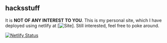 ## hacksstuff
It is **NOT OF ANY INTEREST TO YOU**. This is my personal site, which I have deployed using netlify at [![Site](https://yashhacksstuff.tech)]. Still interested, feel free to poke around.

[![Netlify Status](https://api.netlify.com/api/v1/badges/6dfa6132-862f-4ae7-ae2a-435fc10e9099/deploy-status)](https://app.netlify.com/sites/yashhacksstuff/deploys)
